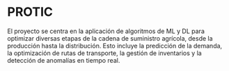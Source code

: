 # PROTIC
El proyecto se centra en la aplicación de algoritmos de ML y DL para optimizar diversas etapas de la cadena de suministro agrícola, desde la producción hasta la distribución. Esto incluye la predicción de la demanda, la optimización de rutas de transporte, la gestión de inventarios y la detección de anomalías en tiempo real.
